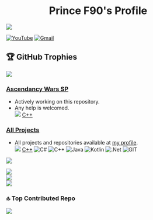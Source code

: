 <h1 align="center">Prince F90's Profile</h1>

[![](https://visitcount.itsvg.in/api?id=NikolaiF90&icon=6&color=9)](https://visitcount.itsvg.in)  

[![YouTube](https://img.shields.io/badge/YouTube-%23FF0000.svg?logo=YouTube&logoColor=white)](https://youtube.com/@PrinceF90) [![Gmail](https://img.shields.io/badge/Contact_Me-GMAIL-red?style=plastic&logo=gmail&logoColor=Red
)](NikolaiPrinceF90@gmail.com)

## 🏆 GitHub Trophies
![](https://github-profile-trophy.vercel.app/?username=NikolaiF90&theme=darkhub&no-frame=false&no-bg=false&margin-w=4)

### [Ascendancy Wars SP](https://github.com/NikolaiF90/Ascendancy_Wars_SP.Altis)
* Actively working on this repository.
* Any help is welcomed.  
[![](https://img.shields.io/badge/sqf-Arma_3-teal?style=plastic&logo=visualstudio&logoColor=White)](https://github.com/topics/arma3) [C++](https://img.shields.io/badge/c++-%2300599C.svg?style=for-the-badge&logo=c%2B%2B&logoColor=white)

### [All Projects](https://github.com/NikolaiF90/)
* All projects and repositories available at [my profile](https://github.com/NikolaiF90/).  
[![](https://img.shields.io/badge/sqf-Arma_3-teal?style=plastic&logo=visualstudio&logoColor=White)](https://github.com/topics/arma3) [C++](https://img.shields.io/badge/c++-%2300599C.svg?style=plastic&logo=c%2B%2B&logoColor=white) ![C#](https://img.shields.io/badge/c%23-%23239120.svg?style=plastic&logo=c-sharp&logoColor=white) ![C++](https://img.shields.io/badge/c++-%2300599C.svg?style=plastic&logo=c%2B%2B&logoColor=white) ![Java](https://img.shields.io/badge/java-%23ED8B00.svg?style=plastic&logo=openjdk&logoColor=white) ![Kotlin](https://img.shields.io/badge/kotlin-%237F52FF.svg?style=plastic&logo=kotlin&logoColor=white) ![.Net](https://img.shields.io/badge/.NET-5C2D91?style=plastic&logo=.net&logoColor=white) ![GIT](https://img.shields.io/badge/Git-fc6d26?style=plastic&logo=git&logoColor=white)

![](https://quotes-github-readme.vercel.app/api?type=horizontal&theme=tokyonight)

![](https://github-readme-stats.vercel.app/api?username=NikolaiF90&theme=react&hide_border=false&include_all_commits=true&count_private=true)<br/>
![](https://github-readme-streak-stats.herokuapp.com/?user=NikolaiF90&theme=react&hide_border=false)<br/>
![](https://github-readme-stats.vercel.app/api/top-langs/?username=NikolaiF90&theme=react&hide_border=false&include_all_commits=true&count_private=true&layout=compact)

### 🔝 Top Contributed Repo
![](https://github-contributor-stats.vercel.app/api?username=NikolaiF90&limit=5&theme=dark&combine_all_yearly_contributions=true)
